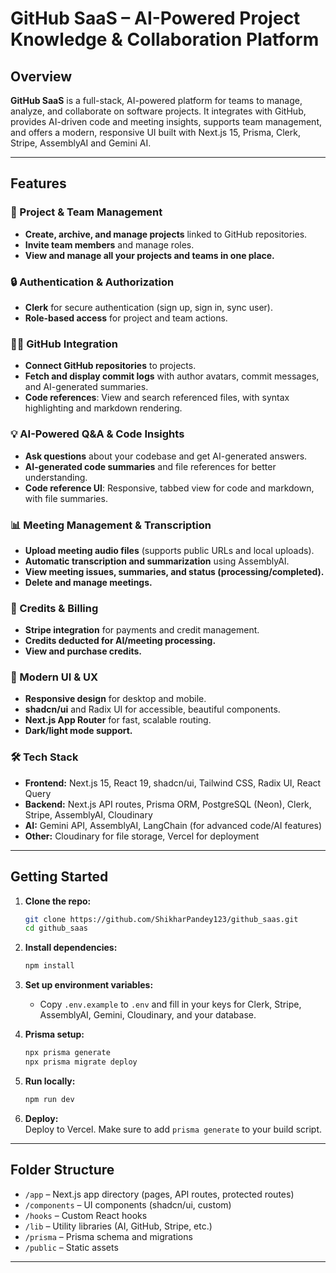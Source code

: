 # GitHub SaaS – AI-Powered Project Knowledge & Collaboration Platform

## Overview

**GitHub SaaS** is a full-stack, AI-powered platform for teams to manage, analyze, and collaborate on software projects. It integrates with GitHub, provides AI-driven code and meeting insights, supports team management, and offers a modern, responsive UI built with Next.js 15, Prisma, Clerk, Stripe, AssemblyAI and Gemini AI.

---

## Features

### 🚀 Project & Team Management
- **Create, archive, and manage projects** linked to GitHub repositories.
- **Invite team members** and manage roles.
- **View and manage all your projects and teams in one place.**

### 🔒 Authentication & Authorization
- **Clerk** for secure authentication (sign up, sign in, sync user).
- **Role-based access** for project and team actions.

### 🧑‍💻 GitHub Integration
- **Connect GitHub repositories** to projects.
- **Fetch and display commit logs** with author avatars, commit messages, and AI-generated summaries.
- **Code references**: View and search referenced files, with syntax highlighting and markdown rendering.

### 💡 AI-Powered Q&A & Code Insights
- **Ask questions** about your codebase and get AI-generated answers.
- **AI-generated code summaries** and file references for better understanding.
- **Code reference UI**: Responsive, tabbed view for code and markdown, with file summaries.

### 📊 Meeting Management & Transcription
- **Upload meeting audio files** (supports public URLs and local uploads).
- **Automatic transcription and summarization** using AssemblyAI.
- **View meeting issues, summaries, and status (processing/completed).**
- **Delete and manage meetings.**

### 💸 Credits & Billing
- **Stripe integration** for payments and credit management.
- **Credits deducted for AI/meeting processing.**
- **View and purchase credits.**

### 🧩 Modern UI & UX
- **Responsive design** for desktop and mobile.
- **shadcn/ui** and Radix UI for accessible, beautiful components.
- **Next.js App Router** for fast, scalable routing.
- **Dark/light mode support.**

### 🛠️ Tech Stack

- **Frontend:** Next.js 15, React 19, shadcn/ui, Tailwind CSS, Radix UI, React Query
- **Backend:** Next.js API routes, Prisma ORM, PostgreSQL (Neon), Clerk, Stripe, AssemblyAI, Cloudinary
- **AI:** Gemini API, AssemblyAI, LangChain (for advanced code/AI features)
- **Other:** Cloudinary for file storage, Vercel for deployment

---

## Getting Started

1. **Clone the repo:**
   ```sh
   git clone https://github.com/ShikharPandey123/github_saas.git
   cd github_saas
   ```

2. **Install dependencies:**
   ```sh
   npm install
   ```

3. **Set up environment variables:**
   - Copy `.env.example` to `.env` and fill in your keys for Clerk, Stripe, AssemblyAI, Gemini, Cloudinary, and your database.

4. **Prisma setup:**
   ```sh
   npx prisma generate
   npx prisma migrate deploy
   ```

5. **Run locally:**
   ```sh
   npm run dev
   ```

6. **Deploy:**  
   Deploy to Vercel. Make sure to add `prisma generate` to your build script.

---

## Folder Structure

- `/app` – Next.js app directory (pages, API routes, protected routes)
- `/components` – UI components (shadcn/ui, custom)
- `/hooks` – Custom React hooks
- `/lib` – Utility libraries (AI, GitHub, Stripe, etc.)
- `/prisma` – Prisma schema and migrations
- `/public` – Static assets

---

